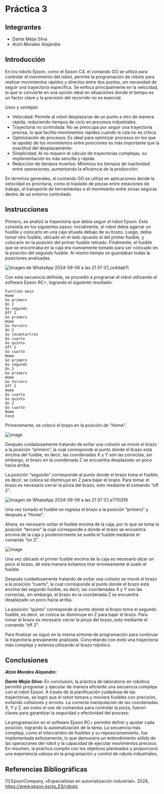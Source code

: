 # Práctica 3
## Integrantes
- Dante Mejía Silva
- Atzin Morales Alejandre

## Introducción

En los robots Epson, como el Epson C4, el comando GO se utiliza para controlar el movimiento del robot, permite la programación de robots para realizar movimientos rápidos y directos entre dos puntos, sin necesidad de seguir una trayectoria específica. Se enfoca principalmente en la velocidad, lo que lo convierte en una opción ideal en situaciones donde el tiempo es un factor clave y la precisión del recorrido no es esencial.

*Usos y ventajas:*

- Velocidad: Permite al robot desplazarse de un punto a otro de manera rápida, reduciendo tiempos de ciclo en procesos industriales.
- Trayectoria no controlada: No se preocupa por seguir una trayectoria precisa, lo que facilita movimientos rápidos cuando la ruta no es crítica.
- Optimización de procesos: Es ideal para optimizar procesos en los que la rapidez de los movimientos entre posiciones es más importante que la exactitud del desplazamiento.
- Simplicidad: Al no requerir el cálculo de trayectorias complejas, su implementación es más sencilla y rápida.
- Reducción de tiempos muertos: Minimiza los tiempos de inactividad entre operaciones, aumentando la eficiencia de la producción.

En términos generales, el comando GO se utiliza en aplicaciones donde la velocidad es prioritaria, como el traslado de piezas entre estaciones de trabajo, el transporte de herramientas o el movimiento entre zonas seguras dentro de un entorno controlado.


## Instrucciones

Primero, se analizó la trayectoria que debía seguir el robot Epson. Esta consistía en los siguientes pasos: inicialmente, el robot debía agarrar un fusible y colocarlo en una caja situada debajo de su brazo. Luego, debía tomar otro fusible, ubicado en el lado opuesto al del primer fusible, y colocarlo en la posición del primer fusible retirado. Finalmente, el fusible que se encontraba en la caja era nuevamente tomado para ser colocado en la posición del segundo fusible. Al mismo tiempo se guardaban todas la posiciones analizadas.

![Imagen de WhatsApp 2024-09-06 a las 21 07 07_ce4dab11](https://github.com/user-attachments/assets/fcbd7f5a-f674-4506-a0c9-0d850a1aba28)

Con esta secuencia definida, se procedió a programar el robot utilizando el software Epson RC+, logrando el siguiente resultado:
```
Function main
Home
Go primero
On 2
Go segundo
Off 2
Go primero
Home
Go tercero
On 2
Go levantartres
Go cuarto
Go quinto
Off 2
Go cuarto
Home
Go primero
Go segundo
On 2
Go primero
Home
Go tercero
Off 2
Home
Go cuarto
Go quinto
On 2
Go cuarto
Home
Fend
```

Primeramente, se colocó el brazo en la posición de “Home”.

![image](https://github.com/user-attachments/assets/a9802f0f-37f8-452f-9dea-7b1c052624fb)

Después cuidadosamente tratando de evitar una colisión se movió el brazo a la posición “primero”, la cual corresponde al punto donde el brazo está encima del fusible, es decir, las coordenadas X y Y son las correctas, sin embargo, el brazo en la coordenada Z se encuentra desplazado un poco hacia arriba.

La posición “segundo” corresponde al punto donde el brazo toma el fusible, es decir, se coloca se disminuye en Z para bajar el brazo. Para tomar el brazo es necesario cerrar la pinza del brazo, esto mediante el comando “off 2”.

![Imagen de WhatsApp 2024-09-06 a las 21 07 07_e71102f8](https://github.com/user-attachments/assets/f7a782be-a488-47b8-ae2a-bee92c794c26)

Una vez tomado el fusible se regresa el brazo a la posición “primero” y después a “Home”.

Ahora, es necesario soltar el fusible encima de la caja, por lo que se toma la posición “tercero” la cual corresponde a donde el brazo se encuentra encima de la caja y posteriormente se suelta el fusible mediante el comando “on 2”.

![image](https://github.com/user-attachments/assets/5fdee821-d9a1-4b85-a74d-5a547e87f3c4)

Una vez ubicado el primer fusible encima de la caja es necesario alzar un poco el brazo, de esta manera evitamos tirar erroneamente al suelo el fusible.

Después cuidadosamente tratando de evitar una colisión se movió el brazo a la posición “cuarto”, la cual corresponde al punto donde el brazo está encima del segundo fusible, es decir, las coordenadas X y Y son las correctas, sin embargo, el brazo en la coordenada Z se encuentra desplazado un poco hacia arriba.

La posición “quinto” corresponde al punto donde el brazo toma el segundo fusible, es decir, se coloca se disminuye en Z para bajar el brazo. Para tomar el brazo es necesario cerrar la pinza del brazo, esto mediante el comando “off 2”.

Para finalizar se siguó en la misma sintonía de programación para continuar la trayectoria previamente analizada. Concretando con éxito una trayectoria más compleja y extensa utilizando el brazo robótico.

## Conclusiones

***Atzin Morales Alejandre:***

***Dante Mejía Silva:*** 
En conclusión, la práctica de laboratorio en robótica permitió programar y ejecutar de manera eficiente una secuencia compleja con el robot Epson. A través de la planificación cuidadosa de las trayectorias, se logró que el robot tomara y moviera fusibles con precisión, evitando colisiones y errores. La correcta manipulación de las coordenadas X, Y y Z, así como el uso de comandos para controlar la pinza, fueron claves para garantizar la seguridad y efectividad del proceso.

La programación en el software Epson RC+ permitió definir y ajustar cada posición, logrando la automatización de la tarea. La secuencia más compleja, como el intercambio de fusibles y su reposicionamiento, fue implementada exitosamente, lo que demuestra un entendimiento sólido de las operaciones del robot y la capacidad de ejecutar movimientos precisos. En resumen, la práctica cumplió con los objetivos planteados y proporcionó una experiencia valiosa en la programación y control de robots industriales.

## Referencias Bibliográficas 

[1] 	EpsonCompany, «Especialistas en automatización industrial». 2024, https://www.epson.es/es_ES/robots



